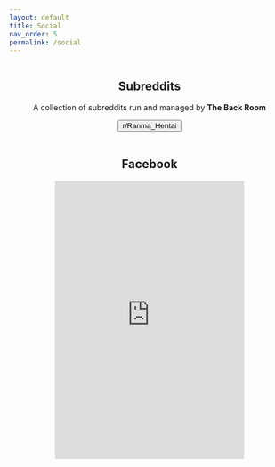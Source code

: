```yaml
---
layout: default
title: Social
nav_order: 5
permalink: /social
---
```

<!-- >
<div class="card">
  <div class="container">
    <h2 class="text-small" style="text-align:center">Subreddits</h2>
    <p class="text-small" style="text-align:center">A collection of subreddits run and managed by <b>The Back Room</b></p>
    <span class="fs-3">
      <div align="center" class="text-small">
        <a href="https://www.reddit.com/r/Ranma_Hentai/" target="_blank">
          <button type="button" name="button" class="btn">r/Ranma_Hentai</button></a> 
      </div>
    </span>
    <br />
  </div>
</div>
<br />
<div class="card">
  <div class="container">
    <h2 class="text-small" style="text-align:center">Facebook</h2>
    <p class="text-small" style="text-align:center"></p>
    <div align="center" class="text-small">
      <iframe src="https://www.facebook.com/plugins/page.php?href=https%3A%2F%2Fwww.facebook.com%2Fprofile.php%3Fid%3D61572245999615&tabs=timeline&width=340&height=500&small_header=true&adapt_container_width=true&hide_cover=false&show_facepile=true&appId=370692900890244" width="340" height="500" style="border:none;overflow:hidden" scrolling="no" frameborder="0" allowfullscreen="true" allow="autoplay; clipboard-write; encrypted-media; picture-in-picture; web-share"></iframe>
    </div>
    <br />
  </div>
</div>
-->
<div class="row">
  <div class="column">
    <div class="card">
      <div class="container">
        <h2 class="text-small" style="text-align:center">Subreddits</h2>
        <p class="text-small" style="text-align:center">A collection of subreddits run and managed by <b>The Back Room</b></p>
        <span class="fs-3">
          <div align="center" class="text-small">
            <a href="https://www.reddit.com/r/Ranma_Hentai/" target="_blank">
              <button type="button" name="button" class="btn">r/Ranma_Hentai</button></a> 
            <!-- <a href="" target="_blank">
              <button type="button" name="button" class="btn"></button></a> -->
            <!-- <a href="" target="_blank">
              <button type="button" name="button" class="btn"></button></a> -->
          </div>
        </span>
        <br />
      </div>
    </div>
  </div>
  <div class="column">
    <div class="card">
      <div class="container">
        <h2 class="text-small" style="text-align:center">Facebook</h2>
        <p class="text-small" style="text-align:center"></p>
        <div align="center" class="text-small">
          <iframe src="https://www.facebook.com/plugins/page.php?href=https%3A%2F%2Fwww.facebook.com%2Fprofile.php%3Fid%3D61572245999615&tabs=timeline&width=340&height=500&small_header=true&adapt_container_width=true&hide_cover=false&show_facepile=true&appId=370692900890244" width="340" height="500" style="border:none;overflow:hidden" scrolling="no" frameborder="0" allowfullscreen="true" allow="autoplay; clipboard-write; encrypted-media; picture-in-picture; web-share"></iframe>
        </div>
        <br />
      </div>
    </div>
  </div>
</div>
